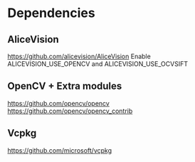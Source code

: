 # Dependencies
## AliceVision
https://github.com/alicevision/AliceVision
Enable ALICEVISION_USE_OPENCV and ALICEVISION_USE_OCVSIFT
## OpenCV + Extra modules
https://github.com/opencv/opencv
https://github.com/opencv/opencv_contrib
## Vcpkg
https://github.com/microsoft/vcpkg